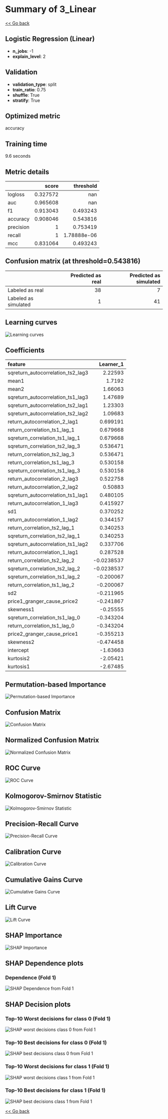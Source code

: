# Summary of 3_Linear

[<< Go back](../README.md)


## Logistic Regression (Linear)
- **n_jobs**: -1
- **explain_level**: 2

## Validation
 - **validation_type**: split
 - **train_ratio**: 0.75
 - **shuffle**: True
 - **stratify**: True

## Optimized metric
accuracy

## Training time

9.6 seconds

## Metric details
|           |    score |     threshold |
|:----------|---------:|--------------:|
| logloss   | 0.327572 | nan           |
| auc       | 0.965608 | nan           |
| f1        | 0.913043 |   0.493243    |
| accuracy  | 0.908046 |   0.543816    |
| precision | 1        |   0.753419    |
| recall    | 1        |   1.78888e-06 |
| mcc       | 0.831064 |   0.493243    |


## Confusion matrix (at threshold=0.543816)
|                      |   Predicted as real |   Predicted as simulated |
|:---------------------|--------------------:|-------------------------:|
| Labeled as real      |                  38 |                        7 |
| Labeled as simulated |                   1 |                       41 |

## Learning curves
![Learning curves](learning_curves.png)

## Coefficients
| feature                           |   Learner_1 |
|:----------------------------------|------------:|
| sqreturn_autocorrelation_ts2_lag3 |   2.22593   |
| mean1                             |   1.7192    |
| mean2                             |   1.66063   |
| sqreturn_autocorrelation_ts1_lag3 |   1.47689   |
| sqreturn_autocorrelation_ts2_lag1 |   1.23303   |
| sqreturn_autocorrelation_ts2_lag2 |   1.09683   |
| return_autocorrelation_2_lag1     |   0.699191  |
| return_correlation_ts1_lag_1      |   0.679668  |
| sqreturn_correlation_ts1_lag_1    |   0.679668  |
| sqreturn_correlation_ts2_lag_3    |   0.536471  |
| return_correlation_ts2_lag_3      |   0.536471  |
| return_correlation_ts1_lag_3      |   0.530158  |
| sqreturn_correlation_ts1_lag_3    |   0.530158  |
| return_autocorrelation_2_lag3     |   0.522758  |
| return_autocorrelation_2_lag2     |   0.50883   |
| sqreturn_autocorrelation_ts1_lag1 |   0.480105  |
| return_autocorrelation_1_lag3     |   0.415927  |
| sd1                               |   0.370252  |
| return_autocorrelation_1_lag2     |   0.344157  |
| return_correlation_ts2_lag_1      |   0.340253  |
| sqreturn_correlation_ts2_lag_1    |   0.340253  |
| sqreturn_autocorrelation_ts1_lag2 |   0.337706  |
| return_autocorrelation_1_lag1     |   0.287528  |
| return_correlation_ts2_lag_2      |  -0.0238537 |
| sqreturn_correlation_ts2_lag_2    |  -0.0238537 |
| sqreturn_correlation_ts1_lag_2    |  -0.200067  |
| return_correlation_ts1_lag_2      |  -0.200067  |
| sd2                               |  -0.211965  |
| price1_granger_cause_price2       |  -0.241867  |
| skewness1                         |  -0.25555   |
| sqreturn_correlation_ts1_lag_0    |  -0.343204  |
| return_correlation_ts1_lag_0      |  -0.343204  |
| price2_granger_cause_price1       |  -0.355213  |
| skewness2                         |  -0.474458  |
| intercept                         |  -1.63663   |
| kurtosis2                         |  -2.05421   |
| kurtosis1                         |  -2.67485   |


## Permutation-based Importance
![Permutation-based Importance](permutation_importance.png)
## Confusion Matrix

![Confusion Matrix](confusion_matrix.png)


## Normalized Confusion Matrix

![Normalized Confusion Matrix](confusion_matrix_normalized.png)


## ROC Curve

![ROC Curve](roc_curve.png)


## Kolmogorov-Smirnov Statistic

![Kolmogorov-Smirnov Statistic](ks_statistic.png)


## Precision-Recall Curve

![Precision-Recall Curve](precision_recall_curve.png)


## Calibration Curve

![Calibration Curve](calibration_curve_curve.png)


## Cumulative Gains Curve

![Cumulative Gains Curve](cumulative_gains_curve.png)


## Lift Curve

![Lift Curve](lift_curve.png)



## SHAP Importance
![SHAP Importance](shap_importance.png)

## SHAP Dependence plots

### Dependence (Fold 1)
![SHAP Dependence from Fold 1](learner_fold_0_shap_dependence.png)

## SHAP Decision plots

### Top-10 Worst decisions for class 0 (Fold 1)
![SHAP worst decisions class 0 from Fold 1](learner_fold_0_shap_class_0_worst_decisions.png)
### Top-10 Best decisions for class 0 (Fold 1)
![SHAP best decisions class 0 from Fold 1](learner_fold_0_shap_class_0_best_decisions.png)
### Top-10 Worst decisions for class 1 (Fold 1)
![SHAP worst decisions class 1 from Fold 1](learner_fold_0_shap_class_1_worst_decisions.png)
### Top-10 Best decisions for class 1 (Fold 1)
![SHAP best decisions class 1 from Fold 1](learner_fold_0_shap_class_1_best_decisions.png)

[<< Go back](../README.md)
